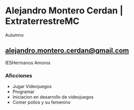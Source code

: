 # Alejandro Montero Cerdan | ExtraterrestreMC

Aulumno

## alejandro.montero.cerdan@gmail.com

IESHermanos Amoros

### Aficciones

- Jugar Videojuegos
- Programar
- Iniciacion en desarrollo de videojuegos
- Comer pollos y su femenino
